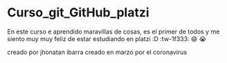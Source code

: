 # Curso_git_GitHub_platzi
En este curso e aprendido maravillas de cosas, es el primer de todos y me siento muy muy feliz de estar estudiando en platzi :D :tw-1f333: :smile: :sob:

creado por jhonatan ibarra
creado en marzo por el coronavirus

